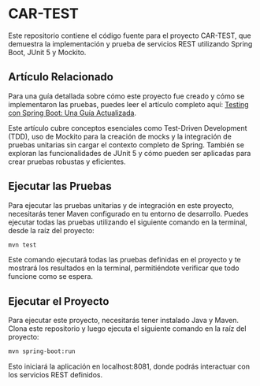 # CAR-TEST

Este repositorio contiene el código fuente para el proyecto CAR-TEST, que demuestra la implementación y prueba de servicios REST utilizando Spring Boot, JUnit 5 y Mockito.

## Artículo Relacionado

Para una guía detallada sobre cómo este proyecto fue creado y cómo se implementaron las pruebas, puedes leer el artículo completo aquí: [Testing con Spring Boot: Una Guía Actualizada](https://geovannycode.com/testing-con-spring-boot-una-guia-actualizada/).

Este artículo cubre conceptos esenciales como Test-Driven Development (TDD), uso de Mockito para la creación de mocks y la integración de pruebas unitarias sin cargar el contexto completo de Spring. También se exploran las funcionalidades de JUnit 5 y cómo pueden ser aplicadas para crear pruebas robustas y eficientes.

## Ejecutar las Pruebas

Para ejecutar las pruebas unitarias y de integración en este proyecto, necesitarás tener Maven configurado en tu entorno de desarrollo. Puedes ejecutar todas las pruebas utilizando el siguiente comando en la terminal, desde la raíz del proyecto:

```bash
mvn test
```

Este comando ejecutará todas las pruebas definidas en el proyecto y te mostrará los resultados en la terminal, permitiéndote verificar que todo funcione como se espera.

## Ejecutar el Proyecto

Para ejecutar este proyecto, necesitarás tener instalado Java y Maven. Clona este repositorio y luego ejecuta el siguiente comando en la raíz del proyecto:

```bash
mvn spring-boot:run
```

Esto iniciará la aplicación en localhost:8081, donde podrás interactuar con los servicios REST definidos.
